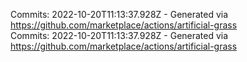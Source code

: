 Commits: 2022-10-20T11:13:37.928Z - Generated via https://github.com/marketplace/actions/artificial-grass
<br>
Commits: 2022-10-20T11:13:37.928Z - Generated via https://github.com/marketplace/actions/artificial-grass
<br>

